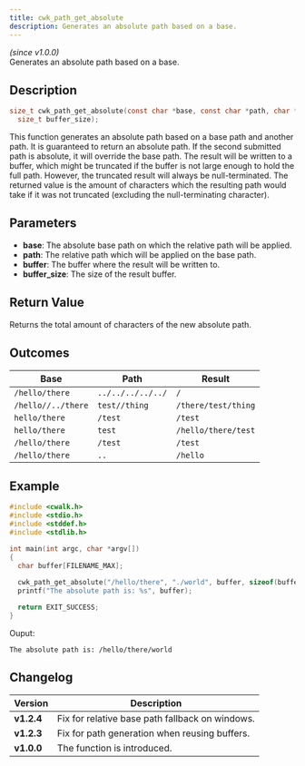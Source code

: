 ```yaml
---
title: cwk_path_get_absolute
description: Generates an absolute path based on a base.
---
```


_(since v1.0.0)_  
Generates an absolute path based on a base.

## Description
```c
size_t cwk_path_get_absolute(const char *base, const char *path, char *buffer,
  size_t buffer_size);
```

This function generates an absolute path based on a base path and another path. It is guaranteed to return an absolute path. If the second submitted path is absolute, it will override the base path. The result will be written to a buffer, which might be truncated if the buffer is not large enough to hold the full path. However, the truncated result will always be null-terminated. The returned value is the amount of characters which the resulting path would take if it was not truncated (excluding the null-terminating character).

## Parameters
 * **base**: The absolute base path on which the relative path will be applied.
 * **path**: The relative path which will be applied on the base path.
 * **buffer**: The buffer where the result will be written to.
 * **buffer_size**: The size of the result buffer.

## Return Value
Returns the total amount of characters of the new absolute path.

## Outcomes

| Base                 | Path                | Result                |
|----------------------|---------------------|-----------------------|
| ``/hello/there``     | ``../../../../../`` | ``/``                 |
| ``/hello//../there`` | ``test//thing``     | ``/there/test/thing`` |
| ``hello/there``      | ``/test``           | ``/test``             |
| ``hello/there``      | ``test``            | ``/hello/there/test`` |
| ``/hello/there``     | ``/test``           | ``/test``             |
| ``/hello/there``     | ``..``              | ``/hello``            |

## Example
```c
#include <cwalk.h>
#include <stdio.h>
#include <stddef.h>
#include <stdlib.h>

int main(int argc, char *argv[])
{
  char buffer[FILENAME_MAX];
  
  cwk_path_get_absolute("/hello/there", "./world", buffer, sizeof(buffer));
  printf("The absolute path is: %s", buffer);

  return EXIT_SUCCESS;
}
```

Ouput:
```
The absolute path is: /hello/there/world
```

## Changelog

| Version    | Description                                            |
|------------|--------------------------------------------------------|
| **v1.2.4** | Fix for relative base path fallback on windows.        |
| **v1.2.3** | Fix for path generation when reusing buffers.          |
| **v1.0.0** | The function is introduced.                            |
